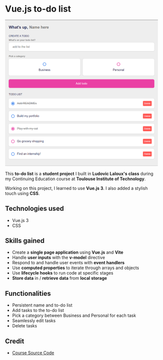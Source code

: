 # Vue.js to-do list

![Home Screen](./images/cover.png)

This **to-do list** is a **student project** I built in **Ludovic Laloux's class** during my Continuing Education course at **Toulouse Institute of Technology**.

Working on this project, I learned to use **Vue.js 3**. I also added a stylish touch using **CSS**.

## Technologies used

- Vue.js 3
- CSS

## Skills gained

- Create a **single page application** using **Vue.js** and **Vite**
- Handle **user inputs** with the **v-model** directive
- Respond to and handle user events with **event handlers**
- Use **computed properties** to iterate through arrays and objects
- Use **lifecycle hooks** to run code at specific stages
- **Store data** in / **retrieve data** from **local storage**

## Functionalities

- Persistent name and to-do list
- Add tasks to the to-do list
- Pick a category between Business and Personal for each task
- Seamlessly edit tasks
- Delete tasks

## Credit

- [Course Source Code](https://github.com/ludolaloux13/vuejs-n7)
